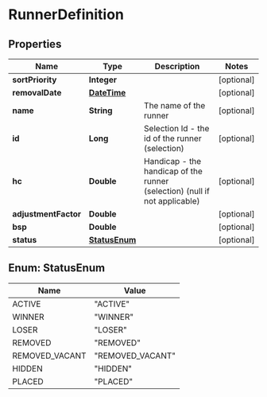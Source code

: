 
# RunnerDefinition

## Properties
Name | Type | Description | Notes
------------ | ------------- | ------------- | -------------
**sortPriority** | **Integer** |  |  [optional]
**removalDate** | [**DateTime**](DateTime.md) |  |  [optional]
**name** | **String** | The name of the runner |  [optional]
**id** | **Long** | Selection Id - the id of the runner (selection) |  [optional]
**hc** | **Double** | Handicap - the handicap of the runner (selection) (null if not applicable) |  [optional]
**adjustmentFactor** | **Double** |  |  [optional]
**bsp** | **Double** |  |  [optional]
**status** | [**StatusEnum**](#StatusEnum) |  |  [optional]


<a name="StatusEnum"></a>
## Enum: StatusEnum
Name | Value
---- | -----
ACTIVE | &quot;ACTIVE&quot;
WINNER | &quot;WINNER&quot;
LOSER | &quot;LOSER&quot;
REMOVED | &quot;REMOVED&quot;
REMOVED_VACANT | &quot;REMOVED_VACANT&quot;
HIDDEN | &quot;HIDDEN&quot;
PLACED | &quot;PLACED&quot;



